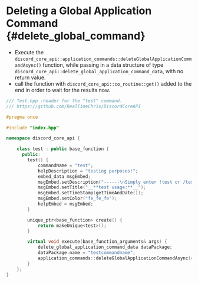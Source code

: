 Deleting a Global Application Command {#delete_global_command}
============
- Execute the `discord_core_api::application_commands::deleteGlobalApplicationCommandAsync()` function, while passing in a data structure of type `discord_core_api::delete_global_application_command_data`, with no return value.
- call the function with `discord_core_api::co_routine::get()` added to the end in order to wait for the results now.

```cpp
/// Test.hpp -header for the "test" command.
/// https://github.com/RealTimeChris/DiscordCoreAPI

#pragma once

#include "index.hpp"

namespace discord_core_api {

	class test : public base_function {
	  public:
		test() {
			commandName = "test";
			helpDescription = "testing purposes!";
			embed_data msgEmbed;
			msgEmbed.setDescription("------\nSimply enter !test or /test!\n------");
			msgEmbed.setTitle("__**test usage:**__");
			msgEmbed.setTimeStamp(getTimeAndDate());
			msgEmbed.setColor("fe_fe_fe");
			helpEmbed = msgEmbed;
		}

		unique_ptr<base_function> create() {
			return makeUnique<test>();
		}

		virtual void execute(base_function_arguments& args) {
			delete_global_application_command_data dataPackage;
			dataPackage.name = "testcommandname";
			application_commands::deleteGlobalApplicationCommandAsync(const dataPackage).get();
		}
	};
}
```